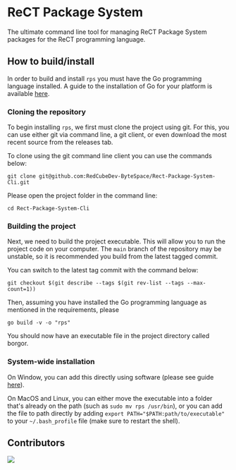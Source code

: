 # ReCT Package System
The ultimate command line tool for managing ReCT Package System packages for the ReCT programming language.

## How to build/install 
In order to build and install `rps` you must have the Go programming language installed.
A guide to the installation of Go for your platform is available [here](https://go.dev/doc/install).

### Cloning the repository
To begin installing `rps`, we first must clone the project using git.
For this, you can use either git via command line, a git client, or even download the most recent source from the releases tab.

To clone using the git command line client you can use the commands below:
``` 
git clone git@github.com:RedCubeDev-ByteSpace/Rect-Package-System-Cli.git
```

Please open the project folder in the command line:
``` 
cd Rect-Package-System-Cli
```

### Building the project
Next, we need to build the project executable. 
This will allow you to run the project code on your computer.
The `main` branch of the repository may be unstable, so it is recommended you build from the latest tagged commit.

You can switch to the latest tag commit with the command below:
``` 
git checkout $(git describe --tags $(git rev-list --tags --max-count=1))
```

Then, assuming you have installed the Go programming language as mentioned in the requirements, please 
``` 
go build -v -o "rps"
```
You should now have an executable file in the project directory called borgor.

### System-wide installation
On Window, you can add this directly using software (please see guide [here](https://learn.microsoft.com/en-us/previous-versions/office/developer/sharepoint-2010/ee537574(v=office.14))).

On MacOS and Linux, you can either move the executable into a folder that's already on the path (such as `sudo mv rps /usr/bin`),
or you can add the file to path directly by adding `export PATH="$PATH:path/to/executable"` to your `~/.bash_profile` file (make sure to restart the shell).

## Contributors 
<a href="https://github.com/RedCubeDev-ByteSpace/Rect-Package-System-Cli/graphs/contributors">
  <img src="https://contrib.rocks/image?repo=RedCubeDev-ByteSpace/Rect-Package-System-Cli" />
</a>
